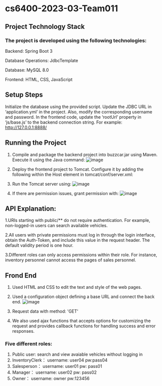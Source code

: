 # cs6400-2023-03-Team011

## Project Technology Stack
### The project is developed using the following technologies:
Backend: Spring Boot 3

Database Operations: JdbcTemplate

Database: MySQL 8.0

Frontend: HTML, CSS, JavaScript


## Setup Steps
Initialize the database using the provided script.
Update the JDBC URL in ‘application.yml’ in the project. Also, modify the corresponding username and password.
In the frontend code, update the ‘rootUrl’ property in ‘js/base.js’ to the backend connection string. For example: http://127.0.0.1:8888/


## Running the Project
1. Compile and package the backend project into buzzcar.jar using Maven. Execute it using the Java command:
 ![image](https://github.gatech.edu/storage/user/76229/files/916af54f-af2a-4bd5-b96b-09248568affd)

2. Deploy the frontend project to Tomcat. Configure it by adding the following within the Host element in tomcat/conf/server.xml:
<Context docBase="path/to/frontend/code" path="/buzzcar" reloadable="true" />

3. Run the Tomcat server using:
 ![image](https://github.gatech.edu/storage/user/76229/files/78f8dbea-e2b4-4776-8aa3-a468ff6dd4c0)

4. If there are permission issues, grant permission with:
 ![image](https://github.gatech.edu/storage/user/76229/files/fef9f4bd-527a-4a4e-bebc-2c5355d0f3e8)


## API  Explanation:
1.URIs starting with public/** do not require authentication. For example, non-logged-in users can search available vehicles.

2.All users with private permissions must log in through the login interface, obtain the Auth-Token, and include this value in the request header. The default validity period is one hour.

3.Different roles can only access permissions within their role. For instance, inventory personnel cannot access the pages of sales personnel.


## Frond End
1. Used HTML and CSS to edit the text and style of the web pages.

2. Used a configuration object defining a base URL and connect the back end.
![image](https://github.gatech.edu/storage/user/76229/files/a93a9b16-6597-4074-ade0-e680838c7205)

3. Request data with method: 'GET'

4. We also used ajax functions that accepts options for customizing the request and provides callback functions for handling success and error responses.


### Five different roles:
1. Public user: search and view avaiable vehicles without logging in
2. InventoryClerk：      username:  user04     pw:pass04        
3. Salesperson：         username:  user01     pw: pass01
4. Manager：             username:  user02     pw: pass02
5. Owner：               username:  owner      pw:123456
